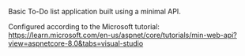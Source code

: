 Basic To-Do list application built using a minimal API.

Configured according to the Microsoft tutorial:
https://learn.microsoft.com/en-us/aspnet/core/tutorials/min-web-api?view=aspnetcore-8.0&tabs=visual-studio